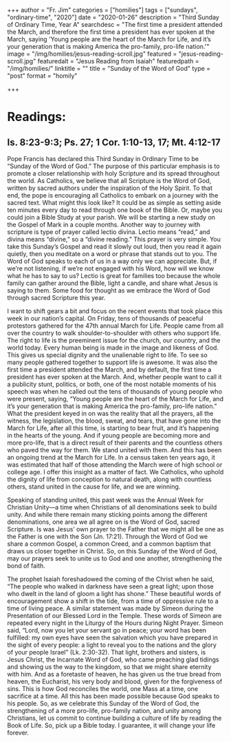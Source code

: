+++
author = "Fr. Jim"
categories = ["homilies"]
tags = ["sundays", "ordinary-time", "2020"]
date = "2020-01-26"
description = "Third Sunday of Ordinary Time, Year A"
searchdesc = "The first time a president attended the March, and therefore the first time a president has ever spoken at the March, saying 'Young people are the heart of the March for Life, and it’s your generation that is making America the pro-family, pro-life nation.'"
image = "/img/homilies/jesus-reading-scroll.jpg"
featured = "jesus-reading-scroll.jpg"
featuredalt = "Jesus Reading from Isaiah"
featuredpath = "/img/homilies/"
linktitle = ""
title = "Sunday of the Word of God"
type = "post"
format = "homily"

+++

# Readings:
## Is. 8:23-9:3; Ps. 27; 1 Cor. 1:10-13, 17; Mt. 4:12-17

Pope Francis has declared this Third Sunday in Ordinary Time to be “Sunday of the Word of God.” The purpose of this particular emphasis is to promote a closer relationship with holy Scripture and its spread throughout the world. As Catholics, we believe that all Scripture is the Word of God, written by sacred authors under the inspiration of the Holy Spirit. To that end, the pope is encouraging all Catholics to embark on a journey with the sacred text. What might this look like? It could be as simple as setting aside ten minutes every day to read through one book of the Bible. Or, maybe you could join a Bible Study at your parish. We will be starting a new study on the Gospel of Mark in a couple months. Another way to journey with scripture is type of prayer called lectio divina. Lectio means “read,” and divina means “divine,” so a “divine reading.” This prayer is very simple. You take this Sunday’s Gospel and read it slowly out loud, then you read it again quietly, then you meditate on a word or phrase that stands out to you. The Word of God speaks to each of us in a way only we can appreciate. But, if we’re not listening, if we’re not engaged with his Word, how will we know what he has to say to us? Lectio is great for families too because the whole family can gather around the Bible, light a candle, and share what Jesus is saying to them. Some food for thought as we embrace the Word of God through sacred Scripture this year.
	
I want to shift gears a bit and focus on the recent events that took place this week in our nation’s capital. On Friday, tens of thousands of peaceful protestors gathered for the 47th annual March for Life. People came from all over the country to walk shoulder-to-shoulder with others who support life. The right to life is the preeminent issue for the church, our country, and the world today. Every human being is made in the image and likeness of God. This gives us special dignity and the unalienable right to life. To see so many people gathered together to support life is awesome. It was also the first time a president attended the March, and by default, the first time a president has ever spoken at the March. And, whether people want to call it a publicity stunt, politics, or both, one of the most notable moments of his speech was when he called out the tens of thousands of young people who were present, saying, “Young people are the heart of the March for Life, and it’s your generation that is making America the pro-family, pro-life nation.” What the president keyed in on was the reality that all the prayers, all the witness, the legislation, the blood, sweat, and tears, that have gone into the March for Life, after all this time, is starting to bear fruit, and it’s happening in the hearts of the young. And if young people are becoming more and more pro-life, that is a direct result of their parents and the countless others who paved the way for them. We stand united with them. And this has been an ongoing trend at the March for Life. In a census taken ten years ago, it was estimated that half of those attending the March were of high school or college age. I offer this insight as a matter of fact. We Catholics, who uphold the dignity of life from conception to natural death, along with countless others, stand united in the cause for life, and we are winning.
	
Speaking of standing united, this past week was the Annual Week for Christian Unity—a time when Christians of all denominations seek to build unity. And while there remain many sticking points among the different denominations, one area we all agree on is the Word of God, sacred Scripture. Is was Jesus’ own prayer to the Father that we might all be one as the Father is one with the Son (Jn. 17:21). Through the Word of God we share a common Gospel, a common Creed, and a common baptism that draws us closer together in Christ. So, on this Sunday of the Word of God, may our prayers seek to unite us to God and one another, strengthening the bond of faith.

The prophet Isaiah foreshadowed the coming of the Christ when he said, “The people who walked in darkness have seen a great light; upon those who dwelt in the land of gloom a light has shone.” These beautiful words of encouragement show a shift in the tide, from a time of oppressive rule to a time of living peace. A similar statement was made by Simeon during the Presentation of our Blessed Lord in the Temple. These words of Simeon are repeated every night in the Liturgy of the Hours during Night Prayer. Simeon said, “Lord, now you let your servant go in peace; your word has been fulfilled: my own eyes have seen the salvation which you have prepared in the sight of every people: a light to reveal you to the nations and the glory of your people Israel” (Lk. 2:30-32). That light, brothers and sisters, is Jesus Christ, the Incarnate Word of God, who came preaching glad tidings and showing us the way to the kingdom, so that we might share eternity with him. And as a foretaste of heaven, he has given us the true bread from heaven, the Eucharist, his very body and blood, given for the forgiveness of sins. This is how God reconciles the world, one Mass at a time, one sacrifice at a time. All this has been made possible because God speaks to his people. So, as we celebrate this Sunday of the Word of God, the strengthening of a more pro-life, pro-family nation, and unity among Christians, let us commit to continue building a culture of life by reading the Book of Life. So, pick up a Bible today. I guarantee, it will change your life forever.


